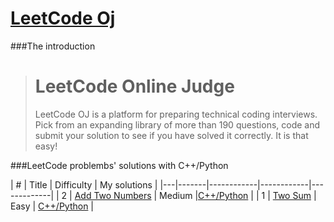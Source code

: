 # [LeetCode Oj](https://leetcode.com/)

###The introduction

># LeetCode Online Judge
>LeetCode OJ is a platform for preparing technical coding interviews. Pick from an expanding library of more than 190 questions, code and submit your solution to see if you have solved it correctly. It is that easy!


###LeetCode problembs' solutions with C++/Python
 	
| # | Title | Difficulty | My solutions |
|---|-------|------------|------------|-------------|
| 2 | [Add Two Numbers](https://leetcode.com/problems/add-two-numbers/) | Medium |[C++/Python](https://github.com/flyi/LeetCode/blob/master/Algorithms/2.%20Add%20Two%20Numbers.md) |
| 1 | [Two Sum](https://leetcode.com/problems/two-sum/) | Easy | [C++/Python](https://github.com/flyi/LeetCode/blob/master/Algorithms/1.Two%20Sum.md) |
